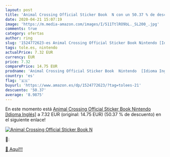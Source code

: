 ```yaml
---
layout: post
title: 'Animal Crossing Official Sticker Book  N con un 50.37 % de descuento'
date: 2020-04-21 15:07:19
image: 'https://m.media-amazon.com/images/I/511TtlRO9bL._SL200_.jpg'
comments: true
category: ofertas
author: ring
slug: '1524772623-es Animal Crossing Official Sticker Book Nintendo [Idioma...'
tags: tole.es, nintendo
actualPrice: 7.32 EUR
currency: EUR
price: 7.32
comparePrice: 14.75 EUR
prodname: 'Animal Crossing Official Sticker Book  Nintendo  [Idioma Inglés]'
country: 'es'
flag: '🇪🇸'
buyurl: 'https://www.amazon.es/dp/1524772623/?tag=tolees-21'
descuento: '50.37'
average: '8.9875'
---
```


En este momento está [Animal Crossing Official Sticker Book  Nintendo  [Idioma Inglés]](https://www.amazon.es/dp/1524772623/?tag=tolees-21) a 7.32 EUR (original: 14.75 EUR) (50.37 %  de descuento) en el siguiente enlace!

[![Animal Crossing Official Sticker Book  N](https://m.media-amazon.com/images/I/511TtlRO9bL._SL200_.jpg)](https://www.amazon.es/dp/1524772623/?tag=tolees-21)

🔎:


[🛒 Aquí!!!](https://www.amazon.es/dp/1524772623/?tag=tolees-21)
